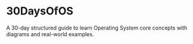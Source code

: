 # 30DaysOfOS
A 30-day structured guide to learn Operating System core concepts with diagrams and real-world examples.

